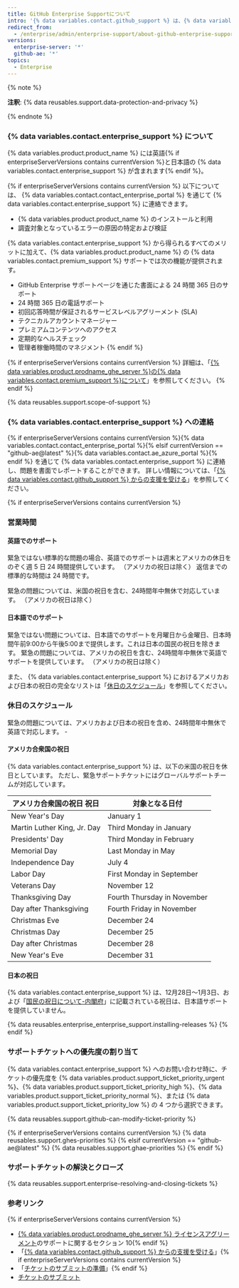 ```yaml
---
title: GitHub Enterprise Supportについて
intro: '{% data variables.contact.github_support %} は、{% data variables.product.product_name %} で発生した問題のトラブルシューティングに役立ちます。'
redirect_from:
  - /enterprise/admin/enterprise-support/about-github-enterprise-support
versions:
  enterprise-server: '*'
  github-ae: '*'
topics:
  - Enterprise
---
```


{% note %}

**注釈**: {% data reusables.support.data-protection-and-privacy %}

{% endnote %}

### {% data variables.contact.enterprise_support %} について

{% data variables.product.product_name %} には英語{% if enterpriseServerVersions contains currentVersion %}と日本語の {% data variables.contact.enterprise_support %} が含まれます{% endif %}。

{% if enterpriseServerVersions contains currentVersion %}
以下については、
{% data variables.contact.contact_enterprise_portal %} を通じて {% data variables.contact.enterprise_support %} に連絡できます。
 - {% data variables.product.product_name %} のインストールと利用
 - 調査対象となっているエラーの原因の特定および検証

{% data variables.contact.enterprise_support %} から得られるすべてのメリットに加えて、{% data variables.product.product_name %} の {% data variables.contact.premium_support %} サポートでは次の機能が提供されます。
  - GitHub Enterprise サポートページを通じた書面による 24 時間 365 日のサポート
  - 24 時間 365 日の電話サポート
  - 初回応答時間が保証されるサービスレベルアグリーメント (SLA)
  - テクニカルアカウントマネージャー
  - プレミアムコンテンツへのアクセス
  - 定期的なヘルスチェック
  - 管理者稼働時間のマネジメント
{% endif %}

{% if enterpriseServerVersions contains currentVersion %}
詳細は、「[{% data variables.product.prodname_ghe_server %}の{% data variables.contact.premium_support %}について](/enterprise/admin/guides/enterprise-support/about-github-premium-support-for-github-enterprise-server)」を参照してください。
{% endif %}

{% data reusables.support.scope-of-support %}

### {% data variables.contact.enterprise_support %} への連絡

{% if enterpriseServerVersions contains currentVersion %}{% data variables.contact.contact_enterprise_portal %}{% elsif currentVersion == "github-ae@latest" %}{% data variables.contact.ae_azure_portal %}{% endif %} を通じて {% data variables.contact.enterprise_support %} に連絡し、問題を書面でレポートすることができます。 詳しい情報については、「[{% data variables.contact.github_support %} からの支援を受ける](/admin/enterprise-support/receiving-help-from-github-support)」を参照してください。

{% if enterpriseServerVersions contains currentVersion %}
### 営業時間

#### 英語でのサポート

緊急ではない標準的な問題の場合、英語でのサポートは週末とアメリカの休日をのぞく週 5 日 24 時間提供しています。 （アメリカの祝日は除く） 返信までの標準的な時間は 24 時間です。

緊急の問題については、米国の祝日を含む、24時間年中無休で対応しています。 （アメリカの祝日は除く）

#### 日本語でのサポート

緊急ではない問題については、日本語でのサポートを月曜日から金曜日、日本時間午前9:00から午後5:00まで提供します。これは日本の国民の祝日を除きます。 緊急の問題については、アメリカの祝日を含む、24時間年中無休で英語でサポートを提供しています。 （アメリカの祝日は除く）

また、 {% data variables.contact.enterprise_support %} におけるアメリカおよび日本の祝日の完全なリストは「[休日のスケジュール](#holiday-schedules)」を参照してください。

### 休日のスケジュール

緊急の問題については、アメリカおよび日本の祝日を含め、24時間年中無休で英語で対応します。 -

#### アメリカ合衆国の祝日

{% data variables.contact.enterprise_support %} は、以下の米国の祝日を休日としています。 ただし、緊急サポートチケットにはグローバルサポートチームが対応しています。

| アメリカ合衆国の祝日 祝日               | 対象となる日付                     |
| --------------------------- | --------------------------- |
| New Year's Day              | January 1                   |
| Martin Luther King, Jr. Day | Third Monday in January     |
| Presidents' Day             | Third Monday in February    |
| Memorial Day                | Last Monday in May          |
| Independence Day            | July 4                      |
| Labor Day                   | First Monday in September   |
| Veterans Day                | November 12                 |
| Thanksgiving Day            | Fourth Thursday in November |
| Day after Thanksgiving      | Fourth Friday in November   |
| Christmas Eve               | December 24                 |
| Christmas Day               | December 25                 |
| Day after Christmas         | December 28                 |
| New Year's Eve              | December 31                 |

#### 日本の祝日

{% data variables.contact.enterprise_support %} は、12月28日～1月3日、および「[国民の祝日について-内閣府](https://www8.cao.go.jp/chosei/shukujitsu/gaiyou.html)」に記載されている祝日は、日本語サポートを提供していません。

{% data reusables.enterprise_enterprise_support.installing-releases %}
{% endif %}

### サポートチケットへの優先度の割り当て

{% data variables.contact.enterprise_support %} へのお問い合わせ時に、チケットの優先度を {% data variables.product.support_ticket_priority_urgent %}、{% data variables.product.support_ticket_priority_high %}、{% data variables.product.support_ticket_priority_normal %}、または {% data variables.product.support_ticket_priority_low %} の 4 つから選択できます。

{% data reusables.support.github-can-modify-ticket-priority %}

{% if enterpriseServerVersions contains currentVersion  %}
{% data reusables.support.ghes-priorities %}
{% elsif currentVersion == "github-ae@latest" %}
{% data reusables.support.ghae-priorities %}
{% endif %}

### サポートチケットの解決とクローズ

{% data reusables.support.enterprise-resolving-and-closing-tickets %}

### 参考リンク

{% if enterpriseServerVersions contains currentVersion %}
- [{% data variables.product.prodname_ghe_server %} ライセンスアグリーメント](https://enterprise.github.com/license)のサポートに関するセクション 10{% endif %}
- 「[{% data variables.contact.github_support %} からの支援を受ける](/admin/enterprise-support/receiving-help-from-github-support)」{% if enterpriseServerVersions contains currentVersion %}
- 「[チケットのサブミットの準備](/enterprise/admin/guides/enterprise-support/preparing-to-submit-a-ticket)」{% endif %}
- [チケットのサブミット](/enterprise/admin/guides/enterprise-support/submitting-a-ticket)
